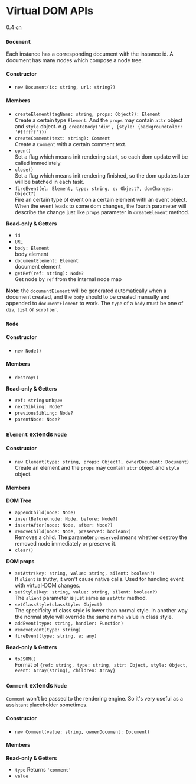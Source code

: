 # Virtual DOM APIs
<span class="weex-version">0.4</span>
<a href="https://github.com/weexteam/article/wiki/%E6%AC%A2%E8%BF%8E%E5%8F%82%E4%B8%8EWeex%E4%B8%AD%E6%96%87%E6%96%87%E6%A1%A3%E7%BF%BB%E8%AF%91"  class="weex-translate incomplete">cn</a>

### `Document`

Each instance has a corresponding document with the instance id. A document has many nodes which compose a node tree.

#### Constructor

* `new Document(id: string, url: string?)`

#### Members

* `createElement(tagName: string, props: Object?): Element`  
Create a certain type `Element`. And the `props` may contain `attr` object and `style` object. e.g. `createBody('div', {style: {backgroundColor: '#ffffff'}})`
* `createComment(text: string): Comment`  
Create a `Comment` with a certain comment text.
* `open()`  
Set a flag which means init rendering start, so each dom update will be called immediately
* `close()`  
Set a flag which means init rendering finished, so the dom updates later will be batched in each task.
* `fireEvent(el: Element, type: string, e: Object?, domChanges: Object?)`  
Fire an certain type of event on a certain element with an event object. When the event leads to some dom changes, the fourth parameter will describe the change just like `props` parameter in `createElement` method.

**Read-only & Getters**

* `id`
* `URL`
* `body: Element`  
body element
* `documentElement: Element`  
document element
* `getRef(ref: string): Node?`  
Get node by `ref` from the internal node map

**Note**: the `documentElement` will be generated automatically when a document created, and the `body` should to be created manually and appended to `documentElement` to work. The `type` of a `body` must be one of `div`, `list` or `scroller`.

### `Node`

#### Constructor

* `new Node()`

#### Members

* `destroy()`

**Read-only & Getters**

* `ref: string` unique
* `nextSibling: Node?`
* `previousSibling: Node?`
* `parentNode: Node?`

### `Element` extends `Node`

#### Constructor

* `new Element(type: string, props: Object?, ownerDocument: Document)`  
Create an element and the `props` may contain `attr` object and `style` object.

#### Members

**DOM Tree**

* `appendChild(node: Node)`
* `insertBefore(node: Node, before: Node?)`
* `insertAfter(node: Node, after: Node?)`
* `removeChild(node: Node, preserved: boolean?)`  
Removes a child. The parameter `preserved` means whether destroy the removed node immediately or preserve it.
* `clear()`

**DOM props**

* `setAttr(key: string, value: string, silent: boolean?)`  
If `slient` is truthy, it won't cause native calls. Used for handling event with virtual-DOM changes.
* `setStyle(key: string, value: string, silent: boolean?)`  
The `slient` parameter is just same as `setAttr` method.
* `setClassStyle(classStyle: Object)`  
The specificity of class style is lower than normal style. In another way the normal style will override the same name value in class style.
* `addEvent(type: string, handler: Function)`
* `removeEvent(type: string)`
* `fireEvent(type: string, e: any)`

**Read-only & Getters**

* `toJSON()`  
Format of `{ref: string, type: string, attr: Object, style: Object, event: Array(string), children: Array}`

### `Comment` extends `Node`

`Comment` won't be passed to the rendering engine. So it's very useful as a assistant placeholder sometimes.

#### Constructor

* `new Comment(value: string, ownerDocument: Document)`

#### Members

**Read-only & Getters**

* `type` Returns `'comment'`
* `value`
